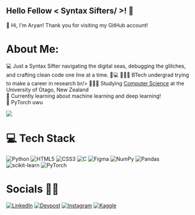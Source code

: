 <!-- Level 3: Add custom code -->

## Hello Fellow < Syntax Sifters/ >! 🧩
👋 Hi, I'm Aryan! Thank you for visiting my GitHub account!

# About Me: 
💻 Just a Syntax Sifter navigating the digital seas, debugging the glitches, and crafting clean code one line at a time. 🧩💻
👨🏻‍💻 BTech undergrad trying to make a career in research br/>
🙋🏻‍♂️ Studying [Computer Science](https://youtu.be/Dd_4zfmY-aA?si=3NnnJ-j5ls7johlv) at the University of Otago, New Zealand<br/>
💭 Currently learning about machine learning and deep learning!<br/>
🍄 PyTorch uwu

<!-- GitHub stats from https://github.com/anuraghazra/github-readme-stats -->
![](https://github-readme-stats.vercel.app/api?username=c0der-aryan&theme=radical&hide_border=false&include_all_commits=true&count_private=true)<br/>

# 💻 Tech Stack
<!-- Badges from https://github.com/Ileriayo/markdown-badges -->
![Python](https://img.shields.io/badge/python-3670A0?style=for-the-badge&logo=python&logoColor=ffdd54)
![HTML5](https://img.shields.io/badge/html5-%23E34F26.svg?style=for-the-badge&logo=html5&logoColor=white)
![CSS3](https://img.shields.io/badge/css3-%231572B6.svg?style=for-the-badge&logo=css3&logoColor=white)
![C](https://img.shields.io/badge/c-%2300599C.svg?style=for-the-badge&logo=c&logoColor=white)
![Figma](https://img.shields.io/badge/figma-%23F24E1E.svg?style=for-the-badge&logo=figma&logoColor=white)
![NumPy](https://img.shields.io/badge/numpy-%23013243.svg?style=for-the-badge&logo=numpy&logoColor=white) 
![Pandas](https://img.shields.io/badge/pandas-%23150458.svg?style=for-the-badge&logo=pandas&logoColor=white) 
![scikit-learn](https://img.shields.io/badge/scikit--learn-%23F7931E.svg?style=for-the-badge&logo=scikit-learn&logoColor=white)
![PyTorch](https://img.shields.io/badge/pytorch-EE4C2C?style=for-the-badge&logo=pytorch&logoColor=white)

# Socials 🙌🏻 
[![LinkedIn](https://img.shields.io/badge/LinkedIn-%230077B5.svg?logo=linkedin&logoColor=white&color=blue&style=flat)](https://linkedin.com/in/vanshsachdeva) 
[![Devpost](https://img.shields.io/badge/Devpost-%230077B5.svg?logo=devpost&logoColor=white&color=#023d54&style=flat)](https://devpost.com/vansh2101)
[![Instagram](https://img.shields.io/badge/Instagram-%23E4405F.svg?logo=Instagram&logoColor=white&style=flat)](https://instagram.com/vansh_2101) 
[![Kaggle](https://img.shields.io/badge/Kaggle-20BEFF.svg?logo=Kaggle&logoColor=white&style=flat)](https://www.kaggle.com/soodaryan)
